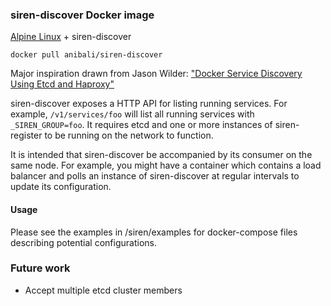 ### siren-discover Docker image

[Alpine Linux](http://www.alpinelinux.org/) + siren-discover

`docker pull anibali/siren-discover`

Major inspiration drawn from Jason Wilder:
["Docker Service Discovery Using Etcd and Haproxy"](http://jasonwilder.com/blog/2014/07/15/docker-service-discovery/)

siren-discover exposes a HTTP API for listing running services. For example,
`/v1/services/foo` will list all running services with `_SIREN_GROUP=foo`.
It requires etcd and one or more instances of siren-register to be running on
the network to function.

It is intended that siren-discover be accompanied by its consumer on the same
node. For example, you might have a container which contains a load balancer
and polls an instance of siren-discover at regular intervals to update its
configuration.

#### Usage

Please see the examples in /siren/examples for docker-compose files describing
potential configurations.

### Future work

* Accept multiple etcd cluster members

